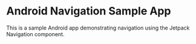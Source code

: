 # Android Navigation Sample App

This is a sample Android app demonstrating navigation using the Jetpack Navigation component.